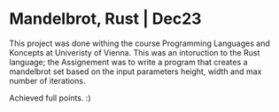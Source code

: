 # Mandelbrot, Rust | Dec23

This project was done withing the course Programming Languages and Koncepts at Univeristy of Vienna.
This was an intoruction to the Rust language; the Assignement was to write a program that creates a mandelbrot set based on the input parameters height, width and max number of iterations. 

Achieved full points. :)
